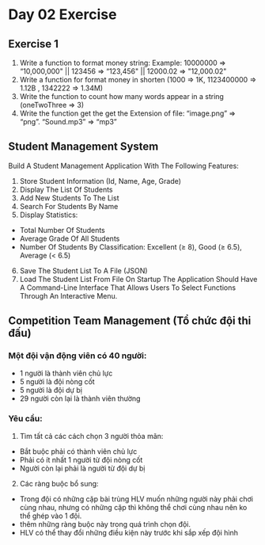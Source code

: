 # Day 02 Exercise
## Exercise 1
1. Write a function to format money string: Example: 10000000 => “10,000,000" || 123456 => “123,456" || 12000.02 => "12,000.02"
2. Write a function for format money in shorten (1000 => 1K, 1123400000 => 1.12B , 1342222 => 1.34M)
3. Write the function to count how many words appear in a string (oneTwoThree => 3)
4. Write the function get the get the Extension of file: “image.png” => “png”. “Sound.mp3” => “mp3”
## Student Management System 
Build A Student Management Application With The Following Features:
1. Store Student Information (Id, Name, Age, Grade)
2. Display The List Of Students
3. Add New Students To The List
4. Search For Students By Name
5. Display Statistics:
- Total Number Of Students
- Average Grade Of All Students
- Number Of Students By Classification: Excellent (≥ 8), Good (≥ 6.5), Average (< 6.5)
6. Save The Student List To A File (JSON)
7. Load The Student List From File On Startup
The Application Should Have A Command-Line Interface That Allows Users To Select Functions Through An Interactive Menu.
## Competition Team Management (Tổ chức đội thi đấu)
### Một đội vận động viên có 40 người:
- 1 người là thành viên chủ lực 
- 5 người là đội nòng cốt 
- 5 người là đội dự bị 
- 29 người còn lại là thành viên thường

### Yêu cầu:
1. Tìm tất cả các cách chọn 3 người thỏa mãn:
- Bắt buộc phải có thành viên chủ lực
- Phải có ít nhất 1 người từ đội nòng cốt
- Người còn lại phải là người từ đội dự bị

2. Các ràng buộc bổ sung:
- Trong đội có những cặp bài trùng HLV muốn những người này phải chơi cùng nhau, nhưng có những cặp thì không thể chơi cùng nhau nên ko thể ghép vào 1 đội.
- thêm những ràng buộc này trong quá trình chọn đội. 
- HLV có thể thay đổi những điều kiện này trước khi sắp xếp đội hình